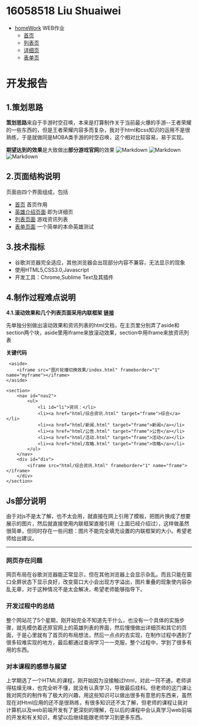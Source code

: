 # 16058518 Liu Shuaiwei

* [homeWork](./web作业/) WEB作业
	* [首页](./web作业/index.html) 
	* [列表页](./web作业/html/综合资讯.html)
	* [详细页](./web作业/html/赵云.html)
    * [表单页](./web作业/html/表单.html) 
# 开发报告 
## 1.策划思路

**策划思路**来自于手游时空召唤，本来是打算制作关于当前最火爆的手游--王者荣耀的一些东西的，但是王者荣耀内容多而复杂，我对于html和css知识的运用不是很熟练，于是就做同是MOBA类手游的时空召唤，这个相对比较容易，易于实现。

**期望达到的效果**是大致做出**部分游戏官网**的效果
![Markdown](https://liushuaiwei.github.io/Web/web%E4%BD%9C%E4%B8%9A/img/img1.png)
![Markdown](https://liushuaiwei.github.io/Web/web%E4%BD%9C%E4%B8%9A/img/img2.png)
![Markdown](https://liushuaiwei.github.io/Web/web%E4%BD%9C%E4%B8%9A/img/img3.png)



## 2.页面结构说明

页面由四个界面组成，包括

* [首页](./web作业/index.html) 首页作用
* [英雄介绍页面](./web作业/html/赵云.html) 即为详细页
* [列表页面](./web作业/html/综合资讯.html) 游戏资讯列表
* [表单页面](./web作业/html/表单.html) 一个简单的本命英雄测试

## 3.技术指标

* 谷歌浏览器完全适应，其他浏览器会出现部分内容不兼容，无法显示的现象
* 使用HTML5,CSS3.0,Javascript
* 开发工具：Chrome,Sublime Text及其插件

## 4.制作过程难点说明

**4.1.滚动效果和几个列表页面采用内联框架 [链接](./web作业/index.html)**

先单独分别做出滚动效果和资讯列表的html文档，在主页里分别弄了aside和section两个块，aside里用iframe来放滚动效果，section中用iframe来放资讯列表


**关键代码**

	 <aside>
		<iframe src="图片轮播切换效果/index.html" frameborder="1" name="myframe"></iframe>
	</aside>
	
	<section>
		<nav id="nav2">
			<ul>
				<li id="li">资讯：</li>
				<li><a href="html/综合资讯.html" target="frame">综合</a></li>
				<li><a href="html/新闻.html" target="frame">新闻</a></li>
				<li><a href="html/公告.html" target="frame">公告</a></li>
				<li><a href="html/活动.html" target="frame">活动</a></li>
				<li><a href="html/攻略.html" target="frame">攻略</a></li>
			</ul>
		</nav>
		<div id="div">
			<iframe src="html/综合资讯.html" frameborder="1" name="frame"></iframe>
		</div>
	</section>
	




**Js部分说明**
-----

由于对js不是太了解，也不太会用，就直接在网上引用了模板，把图片换成了想要展示的图片，然后就直接使用内联框架直接引用（上面已经介绍过），这样做虽然很简单，但同时存在一些问题：图片不能完全填充设置的内联框架的大小。希望老师给出建议。

-----

### 网页存在问题 ###

网页布局在谷歌浏览器能正常显示，但在其他浏览器上会显示杂乱。而且只能在窗口全屏状态下显示良好，改变窗口大小会出现方字溢出，图片重叠的现象使内容杂乱无章，对于这种情况不是太会解决，希望老师能够指导下。
 
### 开发过程中的总结 ###

整个网站花了5个星期，刚开始完全不知道先干什么，也没有一个具体的实施步骤，就先模仿着还原官网上的英雄列表的界面，然后慢慢做出详细页和其它的页面，于是心里就有了首页的布局想法，然后一点点的去实现，在制作过程中遇到了很多较难实现的地方，最后都通过查询学习一一克服，整个过程中，学到了很多有用的东西。

### 对本课程的感想与展望 ###

上学期选了一个HTML的课程，刚开始因为没接触过html，对此一窍不通，老师讲得枯燥无味，也完全听不懂，就没有认真学习，导致最后挂科。但老师的这门课让我对网页的制作有了极大的兴趣，用这些知识可以做出很多有意思的东西来，虽然现在对Html应用的还不是很熟练，有很多知识还不太了解，但老师的课程让我对计算机以及web前端开发有了更深刻的理解，在以后的课程中会认真学习web前端的开发和有关知识，希望以后继续能跟老师学习到更多东西。
